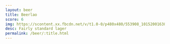 ```yaml
---
layout: beer
title: Beerlao
score: 6
img: https://scontent.xx.fbcdn.net/v/t1.0-0/p480x480/553908_10152001638218745_428160786_n.jpg?oh=1a127056b61c9bffe1f7e447ab15785c&oe=5880B9BD
desc: Fairly standard lager
permalink: /beer/:title.html
---
```


